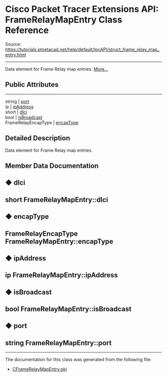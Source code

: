 # Cisco Packet Tracer Extensions API: FrameRelayMapEntry Class Reference

Source: https://tutorials.ptnetacad.net/help/default/IpcAPI/struct_frame_relay_map_entry.html

---

Data element for Frame Relay map entries. [More...](struct_frame_relay_map_entry.html#details)

##  Public Attributes  
  
---  
string | [port](struct_frame_relay_map_entry.html#a8d55b3bfc30aac113475bf396bc03aac)  
ip | [ipAddress](struct_frame_relay_map_entry.html#a668b2253fd42e700e36038f2116c535a)  
short | [dlci](struct_frame_relay_map_entry.html#a81880183fae4d33e051f4fae057e702c)  
bool | [isBroadcast](struct_frame_relay_map_entry.html#a8e8214dbbc479c6bf1e95426623830bd)  
FrameRelayEncapType | [encapType](struct_frame_relay_map_entry.html#acb7af1a7774c7189602552aa43778842)  
  
## Detailed Description

Data element for Frame Relay map entries. 

## Member Data Documentation

## ◆ dlci

short FrameRelayMapEntry::dlci  
---  
  
## ◆ encapType

FrameRelayEncapType FrameRelayMapEntry::encapType  
---  
  
## ◆ ipAddress

ip FrameRelayMapEntry::ipAddress  
---  
  
## ◆ isBroadcast

bool FrameRelayMapEntry::isBroadcast  
---  
  
## ◆ port

string FrameRelayMapEntry::port  
---  
  
* * *

The documentation for this class was generated from the following file:

  * [CFrameRelayMapEntry.pki](_c_frame_relay_map_entry_8pki.html)


